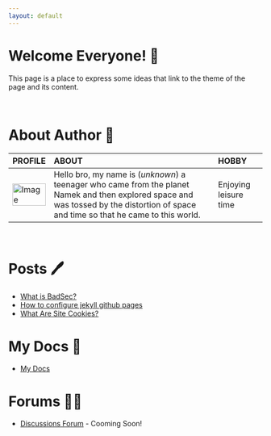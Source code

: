 ```yaml
---
layout: default
---
```




# Welcome Everyone! 🐙

This page is a place to express some ideas that link to the theme of the page and its content.

<br />



# About Author 👀

| PROFILE        | ABOUT          | HOBBY |
|:-------------|:------------------|:------|
| <a href="cia.gov"><img src="https://telegra.ph/file/3baef8860fcb8b89848f3.png" width="100%" alt="Image"></a>           | Hello bro, my name is (_unknown_) a teenager who came from the planet Namek and then explored space and was tossed by the distortion of space and time so that he came to this world. | Enjoying leisure time  |

<br />



# Posts 🖊️

*   [What is BadSec?](./content/badsec.html)
*   [How to configure jekyll github pages](./content/configuration.html)
*   [What Are Site Cookies?](./content/cookie.html)



# My Docs 📜

*   [My Docs](./docs/docs.html)



# Forums 🐻‍❄️

*   [Discussions Forum](./discussions/discussions.html) - Cooming Soon!


